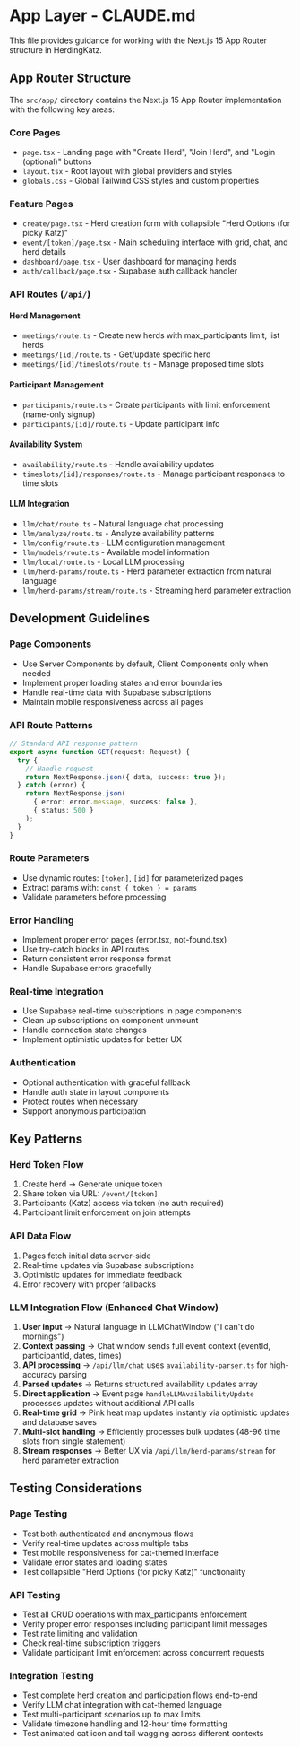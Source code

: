 # App Layer - CLAUDE.md

This file provides guidance for working with the Next.js 15 App Router structure in HerdingKatz.

## App Router Structure

The `src/app/` directory contains the Next.js 15 App Router implementation with the following key areas:

### Core Pages
- `page.tsx` - Landing page with "Create Herd", "Join Herd", and "Login (optional)" buttons
- `layout.tsx` - Root layout with global providers and styles
- `globals.css` - Global Tailwind CSS styles and custom properties

### Feature Pages
- `create/page.tsx` - Herd creation form with collapsible "Herd Options (for picky Katz)"
- `event/[token]/page.tsx` - Main scheduling interface with grid, chat, and herd details
- `dashboard/page.tsx` - User dashboard for managing herds
- `auth/callback/page.tsx` - Supabase auth callback handler

### API Routes (`/api/`)

#### Herd Management
- `meetings/route.ts` - Create new herds with max_participants limit, list herds
- `meetings/[id]/route.ts` - Get/update specific herd
- `meetings/[id]/timeslots/route.ts` - Manage proposed time slots

#### Participant Management
- `participants/route.ts` - Create participants with limit enforcement (name-only signup)
- `participants/[id]/route.ts` - Update participant info

#### Availability System
- `availability/route.ts` - Handle availability updates
- `timeslots/[id]/responses/route.ts` - Manage participant responses to time slots

#### LLM Integration
- `llm/chat/route.ts` - Natural language chat processing
- `llm/analyze/route.ts` - Analyze availability patterns
- `llm/config/route.ts` - LLM configuration management
- `llm/models/route.ts` - Available model information
- `llm/local/route.ts` - Local LLM processing
- `llm/herd-params/route.ts` - Herd parameter extraction from natural language
- `llm/herd-params/stream/route.ts` - Streaming herd parameter extraction

## Development Guidelines

### Page Components
- Use Server Components by default, Client Components only when needed
- Implement proper loading states and error boundaries
- Handle real-time data with Supabase subscriptions
- Maintain mobile responsiveness across all pages

### API Route Patterns
```typescript
// Standard API response pattern
export async function GET(request: Request) {
  try {
    // Handle request
    return NextResponse.json({ data, success: true });
  } catch (error) {
    return NextResponse.json(
      { error: error.message, success: false },
      { status: 500 }
    );
  }
}
```

### Route Parameters
- Use dynamic routes: `[token]`, `[id]` for parameterized pages
- Extract params with: `const { token } = params`
- Validate parameters before processing

### Error Handling
- Implement proper error pages (error.tsx, not-found.tsx)
- Use try-catch blocks in API routes
- Return consistent error response format
- Handle Supabase errors gracefully

### Real-time Integration
- Use Supabase real-time subscriptions in page components
- Clean up subscriptions on component unmount
- Handle connection state changes
- Implement optimistic updates for better UX

### Authentication
- Optional authentication with graceful fallback
- Handle auth state in layout components
- Protect routes when necessary
- Support anonymous participation

## Key Patterns

### Herd Token Flow
1. Create herd → Generate unique token
2. Share token via URL: `/event/[token]`
3. Participants (Katz) access via token (no auth required)
4. Participant limit enforcement on join attempts

### API Data Flow
1. Pages fetch initial data server-side
2. Real-time updates via Supabase subscriptions
3. Optimistic updates for immediate feedback
4. Error recovery with proper fallbacks

### LLM Integration Flow (Enhanced Chat Window)
1. **User input** → Natural language in LLMChatWindow ("I can't do mornings")
2. **Context passing** → Chat window sends full event context (eventId, participantId, dates, times)
3. **API processing** → `/api/llm/chat` uses `availability-parser.ts` for high-accuracy parsing
4. **Parsed updates** → Returns structured availability updates array
5. **Direct application** → Event page `handleLLMAvailabilityUpdate` processes updates without additional API calls
6. **Real-time grid** → Pink heat map updates instantly via optimistic updates and database saves
7. **Multi-slot handling** → Efficiently processes bulk updates (48-96 time slots from single statement)
8. **Stream responses** → Better UX via `/api/llm/herd-params/stream` for herd parameter extraction

## Testing Considerations

### Page Testing
- Test both authenticated and anonymous flows
- Verify real-time updates across multiple tabs
- Test mobile responsiveness for cat-themed interface
- Validate error states and loading states
- Test collapsible "Herd Options (for picky Katz)" functionality

### API Testing
- Test all CRUD operations with max_participants enforcement
- Verify proper error responses including participant limit messages
- Test rate limiting and validation
- Check real-time subscription triggers
- Validate participant limit enforcement across concurrent requests

### Integration Testing
- Test complete herd creation and participation flows end-to-end
- Verify LLM chat integration with cat-themed language
- Test multi-participant scenarios up to max limits
- Validate timezone handling and 12-hour time formatting
- Test animated cat icon and tail wagging across different contexts